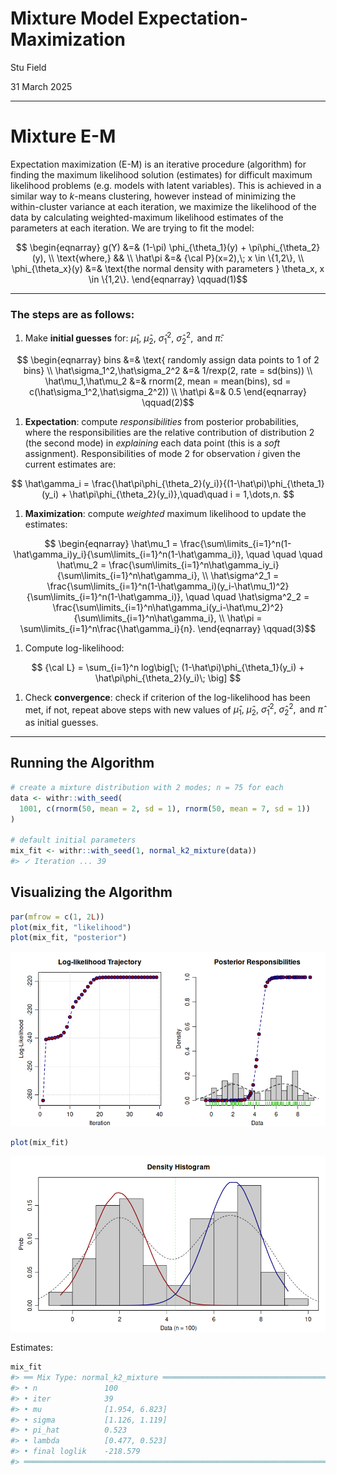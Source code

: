# Mixture Model Expectation-Maximization

Stu Field

31 March 2025

------------------------------------------------------------------------

# Mixture E-M

Expectation maximization (E-M) is an iterative procedure (algorithm) for
finding the maximum likelihood solution (estimates) for difficult
maximum likelihood problems (e.g. models with latent variables). This is
achieved in a similar way to *k*-means clustering, however instead of
minimizing the within-cluster variance at each iteration, we maximize
the likelihood of the data by calculating weighted-maximum likelihood
estimates of the parameters at each iteration. We are trying to fit the
model:

<span id="eq-mix-em">$$
\begin{eqnarray}
g(Y) &=& (1-\pi) \phi_{\theta_1}(y) + \pi\phi_{\theta_2}(y), \\
\text{where,} && \\
\hat\pi &=& {\cal P}(x=2),\; x \in \{1,2\}, \\
\phi_{\theta_x}(y) &=& \text{the normal density with parameters } \theta_x, x \in \{1,2\}.
\end{eqnarray}
 \qquad(1)$$</span>

------------------------------------------------------------------------

### The steps are as follows:

1.  Make **initial guesses** for:
    $\hat\mu_1,\ \hat\mu_2,\ \hat\sigma_1^2,\ \hat\sigma_2^2, \text{ and } \hat\pi$:

<span id="eq-algorithm">$$
\begin{eqnarray}
  bins &=& \text{ randomly assign data points to 1 of 2 bins} \\
  \hat\sigma_1^2,\hat\sigma_2^2 &=& 1/rexp(2, rate = sd(bins)) \\
  \hat\mu_1,\hat\mu_2 &=& rnorm(2, mean = mean(bins), sd = c(\hat\sigma_1^2,\hat\sigma_2^2)) \\
  \hat\pi &=& 0.5
\end{eqnarray}
 \qquad(2)$$</span>

1.  **Expectation**: compute *responsibilities* from posterior
    probabilities, where the responsibilities are the relative
    contribution of distribution 2 (the second mode) in *explaining*
    each data point (this is a *soft* assignment). Responsibilities of
    mode 2 for observation $i$ given the current estimates are:

$$
\hat\gamma_i = \frac{\hat\pi\phi_{\theta_2}(y_i)}{(1-\hat\pi)\phi_{\theta_1}(y_i) + \hat\pi\phi_{\theta_2}(y_i)},\quad\quad i = 1,\dots,n.
$$

1.  **Maximization**: compute *weighted* maximum likelihood to update
    the estimates:

<span id="eq-parameters">$$
\begin{eqnarray}
\hat\mu_1 = \frac{\sum\limits_{i=1}^n(1-\hat\gamma_i)y_i}{\sum\limits_{i=1}^n(1-\hat\gamma_i)},
\quad \quad \quad
\hat\mu_2 = \frac{\sum\limits_{i=1}^n\hat\gamma_iy_i}{\sum\limits_{i=1}^n\hat\gamma_i}, \\
\hat\sigma^2_1 = \frac{\sum\limits_{i=1}^n(1-\hat\gamma_i)(y_i-\hat\mu_1)^2}{\sum\limits_{i=1}^n(1-\hat\gamma_i)},
\quad \quad 
\hat\sigma^2_2 = \frac{\sum\limits_{i=1}^n\hat\gamma_i(y_i-\hat\mu_2)^2}{\sum\limits_{i=1}^n\hat\gamma_i}, \\
\hat\pi = \sum\limits_{i=1}^n\frac{\hat\gamma_i}{n}.
\end{eqnarray}
 \qquad(3)$$</span>

1.  Compute log-likelihood:

$$
{\cal L} = \sum_{i=1}^n log\big[\; (1-\hat\pi)\phi_{\theta_1}(y_i) + \hat\pi\phi_{\theta_2}(y_i)\; \big]
$$

1.  Check **convergence**: check if criterion of the log-likelihood has
    been met, if not, repeat above steps with new values of
    $\hat\mu_1,\ \hat\mu_2,\ \hat\sigma_1^2,\ \hat\sigma_2^2, \text{ and } \hat\pi$
    as initial guesses.

------------------------------------------------------------------------

## Running the Algorithm

``` r
# create a mixture distribution with 2 modes; n = 75 for each
data <- withr::with_seed(
  1001, c(rnorm(50, mean = 2, sd = 1), rnorm(50, mean = 7, sd = 1))
)

# default initial parameters
mix_fit <- withr::with_seed(1, normal_k2_mixture(data))
#> ✓ Iteration ... 39
```

## Visualizing the Algorithm

``` r
par(mfrow = c(1, 2L))
plot(mix_fit, "likelihood")
plot(mix_fit, "posterior")
```

![caption_em1](figures/mixture-plot-em1-1.png)

``` r
plot(mix_fit)
```

![caption_em2](figures/mixture-plot-em2-1.png)

Estimates:

``` r
mix_fit
#> ══ Mix Type: normal_k2_mixture ═════════════════════════════════════════════════
#> • n               100
#> • iter            39
#> • mu              [1.954, 6.823]
#> • sigma           [1.126, 1.119]
#> • pi_hat          0.523
#> • lambda          [0.477, 0.523]
#> • final loglik    -218.579
#> ════════════════════════════════════════════════════════════════════════════════
```
